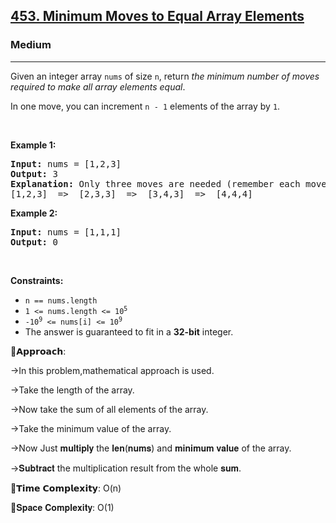 <h2><a href="https://leetcode.com/problems/minimum-moves-to-equal-array-elements/">453. Minimum Moves to Equal Array Elements</a></h2><h3>Medium</h3><hr><p>Given an integer array <code>nums</code> of size <code>n</code>, return <em>the minimum number of moves required to make all array elements equal</em>.</p>

<p>In one move, you can increment <code>n - 1</code> elements of the array by <code>1</code>.</p>

<p>&nbsp;</p>
<p><strong class="example">Example 1:</strong></p>

<pre>
<strong>Input:</strong> nums = [1,2,3]
<strong>Output:</strong> 3
<strong>Explanation:</strong> Only three moves are needed (remember each move increments two elements):
[1,2,3]  =&gt;  [2,3,3]  =&gt;  [3,4,3]  =&gt;  [4,4,4]
</pre>

<p><strong class="example">Example 2:</strong></p>

<pre>
<strong>Input:</strong> nums = [1,1,1]
<strong>Output:</strong> 0
</pre>

<p>&nbsp;</p>
<p><strong>Constraints:</strong></p>

<ul>
	<li><code>n == nums.length</code></li>
	<li><code>1 &lt;= nums.length &lt;= 10<sup>5</sup></code></li>
	<li><code>-10<sup>9</sup> &lt;= nums[i] &lt;= 10<sup>9</sup></code></li>
	<li>The answer is guaranteed to fit in a <strong>32-bit</strong> integer.</li>
</ul>

🧠𝗔𝗽𝗽𝗿𝗼𝗮𝗰𝗵:

->In this problem,mathematical approach is used.

->Take the length of the array.

->Now take the sum of all elements of the array.

->Take the minimum value of the array.

->Now Just 𝐦𝐮𝐥𝐭𝐢𝐩𝐥𝐲 the 𝐥𝐞𝐧(𝐧𝐮𝐦𝐬) and 𝐦𝐢𝐧𝐢𝐦𝐮𝐦 𝐯𝐚𝐥𝐮𝐞 of the array.

->𝐒𝐮𝐛𝐭𝐫𝐚𝐜𝐭 the multiplication result from the whole 𝐬𝐮𝐦.


🎯𝗧𝗶𝗺𝗲 𝗖𝗼𝗺𝗽𝗹𝗲𝘅𝗶𝘁𝘆: O(n)

🎯𝐒𝐩𝐚𝐜𝐞 𝐂𝐨𝐦𝐩𝐥𝐞𝐱𝐢𝐭𝐲: O(1)
